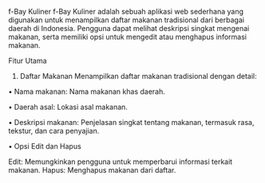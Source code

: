 f-Bay Kuliner
f-Bay Kuliner adalah sebuah aplikasi web sederhana yang digunakan untuk menampilkan daftar makanan tradisional dari berbagai daerah di Indonesia. Pengguna dapat melihat deskripsi singkat mengenai makanan, serta memiliki opsi untuk mengedit atau menghapus informasi makanan.

Fitur Utama
1. Daftar Makanan
   Menampilkan daftar makanan tradisional dengan detail:

  • Nama makanan: Nama makanan khas daerah.
  
  • Daerah asal: Lokasi asal makanan.
  
  • Deskripsi makanan: Penjelasan singkat tentang makanan, termasuk rasa, tekstur, dan cara penyajian.
  
  • Opsi Edit dan Hapus

Edit: Memungkinkan pengguna untuk memperbarui informasi terkait makanan.
Hapus: Menghapus makanan dari daftar.
